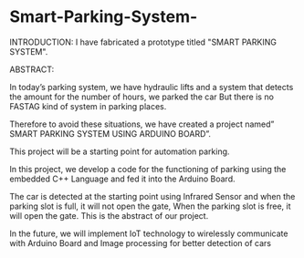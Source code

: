 # Smart-Parking-System-

INTRODUCTION:
I have fabricated a prototype titled "SMART PARKING SYSTEM".

ABSTRACT:

In today’s parking system, we have hydraulic lifts and a system that detects the amount 
for the number of hours, we parked the car But there is no FASTAG kind of system in 
parking places.

Therefore to avoid these situations, we have created a project named” SMART 
PARKING SYSTEM USING ARDUINO BOARD”. 

This project will be a starting point 
for automation parking.

In this project, we develop a code for the functioning of parking 
using the embedded C++ Language and fed it into the Arduino Board.

The car is detected 
at the starting point using Infrared Sensor and when the parking slot is full, it will not 
open the gate, When the parking slot is free, it will open the gate. This is the abstract of 
our project.

In the future, we will implement IoT technology to wirelessly communicate with Arduino 
Board and Image processing for better detection of cars
